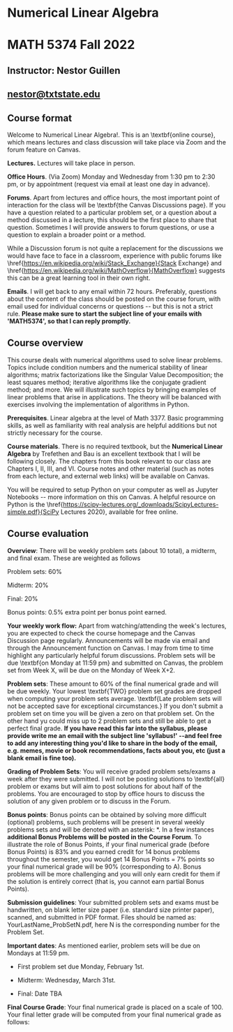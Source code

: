 # Numerical Linear Algebra
# MATH 5374 Fall 2022

## Instructor: Nestor Guillen
## nestor@txtstate.edu

## Course format

Welcome to Numerical Linear Algebra!. This is an \textbf{online course}, which means lectures and class discussion will take place via Zoom and the forum feature on Canvas.


**Lectures.** Lectures will take place in person.


**Office Hours**. (Via Zoom) Monday and Wednesday from 1:30 pm to 2:30 pm, or by appointment (request via email at least one day in advance). 


**Forums**. Apart from lectures and office hours, the most important point of interaction for the class will be \textbf{the Canvas Discussions page}. If you have a question related to a particular problem set, or a question about a method discussed in a lecture, this should be the first place to share that question. Sometimes I will provide answers to forum questions, or use a question to explain a broader point or a method.

While a Discussion forum is not quite a replacement for the discussions we would have face to face in a classroom, experience with public forums like \href{https://en.wikipedia.org/wiki/Stack_Exchange}{Stack Exchange} and \href{https://en.wikipedia.org/wiki/MathOverflow}{MathOverflow} suggests this can be a great learning tool in their own right.

**Emails**. I will get back to any email within 72 hours. Preferably, questions about the content of the class should be posted on the course forum, with email used for individual concerns or questions -- but this is not a strict rule. **Please make sure to start the subject line of your emails with 'MATH5374', so that I can reply promptly.**

## Course overview

This course deals with numerical algorithms used to solve linear problems. Topics include condition numbers and the numerical stability of linear algorithms; matrix factorizations like the Singular Value Decomposition; the least squares method; iterative algorithms like the conjugate gradient method; and more. We will illustrate such topics by bringing examples of linear problems that arise in applications. The theory will be balanced with exercises involving the implementation of algorithms in Python.

**Prerequisites**. Linear algebra at the level of Math 3377. Basic programming skills, as well as familiarity with real analysis are helpful additions but not strictly necessary for the course.

**Course materials**. There is no required textbook, but the __Numerical Linear Algebra__ by Trefethen and Bau is an excellent textbook that I will be following closely. The chapters from this book relevant to our class are Chapters I, II, III, and VI. Course notes and other material (such as notes from each lecture, and external web links) will be available on Canvas.

You will be required to setup Python on your computer as well as Jupyter Notebooks -- more information on this on Canvas. A helpful resource on Python is the \href{https://scipy-lectures.org/_downloads/ScipyLectures-simple.pdf}{SciPy Lectures 2020}, available for free online. 

## Course evaluation
	
**Overview**: There will be weekly problem sets (about 10 total), a midterm, and final exam. These are weighted as follows

Problem sets: 60\%

Midterm: 20\%

Final: 20\%

Bonus points: 0.5\% extra point per bonus point earned.

**Your weekly work flow:** Apart from watching/attending the week's lectures, you are expected to check the course homepage and the Canvas Discussion page regularly. Announcements will be made via email and through the Announcement function on Canvas. I may from time to time highlight any particularly helpful forum discussions.  Problem sets will be due  \textbf{on Monday at 11:59 pm} and submitted on Canvas, the problem set from Week X, will be due on the Monday of Week X+2. 

**Problem sets**: These amount to 60\% of the final numerical grade and will be due weekly. Your lowest \textbf{TWO} problem set grades are dropped when computing your problem sets average. \textbf{Late problem sets will not be accepted save for exceptional circumstances.} If you don't submit a problem set on time you will be given a zero on that problem set. On the other hand yu could miss up to 2 problem sets and still be able to get a perfect final grade. __If you have read this far into the syllabus, please provide write me an email with the subject line 'syllabus!' --and feel free to add any interesting thing you'd like to share in the body of the email, e.g. memes, movie or book recommendations, facts about you, etc (just a blank email is fine too).__

**Grading of Problem Sets**: You will receive graded problem sets/exams a week after they were submitted. I will not be posting solutions to \textbf{all} problem or exams but will aim to post solutions for about half of the problems. You are encouraged to stop by office hours to discuss the solution of any given problem or to discuss in the Forum.

**Bonus points**: Bonus points can be obtained by solving more difficult (optional) problems, such problems will be present in several weekly problems sets and will be denoted with an asterisk: *. In a few instances **additional Bonus Problems will be posted in the Course Forum**. To illustrate the role of Bonus Points, if your final numerical grade (before Bonus Points) is 83\% and you earned credit for 14 bonus problems throughout the semester, you would get 14 Bonus Points = 7\% points so your final numerical grade will be 90\% (corresponding to A). Bonus problems will be more challenging and you will only earn credit for them if the solution is entirely correct (that is, you cannot earn partial Bonus Points).

**Submission guidelines**: Your submitted problem sets and exams must be handwritten, on blank letter size paper (i.e. standard size printer paper), scanned, and submitted in PDF format. Files should be named as: YourLastName\_ProbSetN.pdf, here N is the corresponding number for the Problem Set.

**Important dates**: As mentioned earlier, problem sets will be due on Mondays at 11:59 pm. 

  * First problem set due Monday, February 1st.

  * Midterm: Wednesday, March 31st.

  * Final: Date TBA


**Final Course Grade**:  Your final numerical grade is placed on a scale of 100. Your final letter grade will be computed from your final numerical grade as follows:
